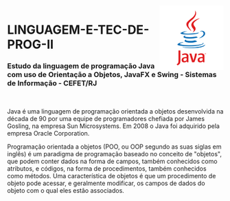 <img src="logo-java.png" align="right" width="150">

# LINGUAGEM-E-TEC-DE-PROG-II

<h3>Estudo da linguagem de programação Java com uso de Orientação a Objetos, JavaFX e Swing - Sistemas de Informação - CEFET/RJ</h3>
<br>

Java é uma linguagem de programação orientada a objetos desenvolvida na década de 90 por uma equipe de programadores chefiada por James Gosling, na empresa Sun Microsystems. Em 2008 o Java foi adquirido pela empresa Oracle Corporation.

Programação orientada a objetos (POO, ou OOP segundo as suas siglas em inglês) é um paradigma de programação baseado no conceito de "objetos", que podem conter dados na forma de campos, também conhecidos como atributos, e códigos, na forma de procedimentos, também conhecidos como métodos. Uma característica de objetos é que um procedimento de objeto pode acessar, e geralmente modificar, os campos de dados do objeto com o qual eles estão associados.